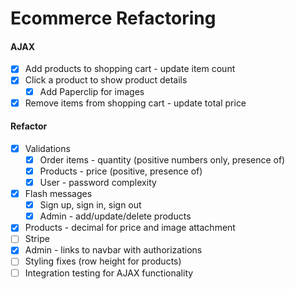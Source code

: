 # Ecommerce Refactoring

#### AJAX
- [x] Add products to shopping cart - update item count
- [x] Click a product to show product details
  - [x] Add Paperclip for images
- [x] Remove items from shopping cart - update total price

#### Refactor
- [x] Validations
  - [x] Order items - quantity (positive numbers only, presence of)
  - [x] Products - price (positive, presence of)
  - [x] User - password complexity
- [x] Flash messages
  - [x] Sign up, sign in, sign out
  - [x] Admin - add/update/delete products
- [x] Products - decimal for price and image attachment
- [ ] Stripe
- [x] Admin - links to navbar with authorizations
- [ ] Styling fixes (row height for products)
- [ ] Integration testing for AJAX functionality
